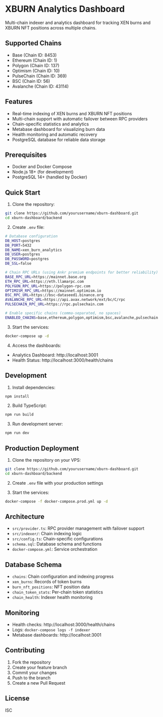 # XBURN Analytics Dashboard

Multi-chain indexer and analytics dashboard for tracking XEN burns and XBURN NFT positions across multiple chains.

## Supported Chains

- Base (Chain ID: 8453)
- Ethereum (Chain ID: 1)
- Polygon (Chain ID: 137)
- Optimism (Chain ID: 10)
- PulseChain (Chain ID: 369)
- BSC (Chain ID: 56)
- Avalanche (Chain ID: 43114)

## Features

- Real-time indexing of XEN burns and XBURN NFT positions
- Multi-chain support with automatic failover between RPC providers
- Chain-specific statistics and analytics
- Metabase dashboard for visualizing burn data
- Health monitoring and automatic recovery
- PostgreSQL database for reliable data storage

## Prerequisites

- Docker and Docker Compose
- Node.js 18+ (for development)
- PostgreSQL 14+ (handled by Docker)

## Quick Start

1. Clone the repository:
```bash
git clone https://github.com/yourusername/xburn-dashboard.git
cd xburn-dashboard/backend
```

2. Create `.env` file:
```bash
# Database configuration
DB_HOST=postgres
DB_PORT=5432
DB_NAME=xen_burn_analytics
DB_USER=postgres
DB_PASSWORD=postgres
DB_SSL=false

# Chain RPC URLs (using Ankr premium endpoints for better reliability)
BASE_RPC_URL=https://mainnet.base.org
ETH_RPC_URL=https://eth.llamarpc.com
POLYGON_RPC_URL=https://polygon-rpc.com
OPTIMISM_RPC_URL=https://mainnet.optimism.io
BSC_RPC_URL=https://bsc-dataseed1.binance.org
AVALANCHE_RPC_URL=https://api.avax.network/ext/bc/C/rpc
PULSECHAIN_RPC_URL=https://rpc.pulsechain.com

# Enable specific chains (comma-separated, no spaces)
ENABLED_CHAINS=base,ethereum,polygon,optimism,bsc,avalanche,pulsechain
```

3. Start the services:
```bash
docker-compose up -d
```

4. Access the dashboards:
- Analytics Dashboard: http://localhost:3001
- Health Status: http://localhost:3000/health/chains

## Development

1. Install dependencies:
```bash
npm install
```

2. Build TypeScript:
```bash
npm run build
```

3. Run development server:
```bash
npm run dev
```

## Production Deployment

1. Clone the repository on your VPS:
```bash
git clone https://github.com/yourusername/xburn-dashboard.git
cd xburn-dashboard/backend
```

2. Create `.env` file with your production settings

3. Start the services:
```bash
docker-compose -f docker-compose.prod.yml up -d
```

## Architecture

- `src/provider.ts`: RPC provider management with failover support
- `src/indexer/`: Chain indexing logic
- `src/config.ts`: Chain-specific configurations
- `schema.sql`: Database schema and functions
- `docker-compose.yml`: Service orchestration

## Database Schema

- `chains`: Chain configuration and indexing progress
- `xen_burns`: Records of token burns
- `burn_nft_positions`: NFT position data
- `chain_token_stats`: Per-chain token statistics
- `chain_health`: Indexer health monitoring

## Monitoring

- Health checks: http://localhost:3000/health/chains
- Logs: `docker-compose logs -f indexer`
- Metabase dashboards: http://localhost:3001

## Contributing

1. Fork the repository
2. Create your feature branch
3. Commit your changes
4. Push to the branch
5. Create a new Pull Request

## License

ISC